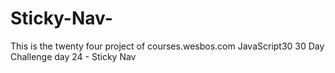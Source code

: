 # Sticky-Nav-
This is the twenty four project of courses.wesbos.com JavaScript30 30 Day Challenge day 24 - Sticky Nav 
